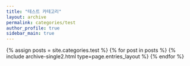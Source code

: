 ```yaml
---
title: "테스트 카테고리"
layout: archive
permalink: categories/test
author_profile: true
sidebar_main: true
---
```



{% assign posts = site.categories.test %}
{% for post in posts %} {% include archive-single2.html type=page.entries_layout %} {% endfor %}
